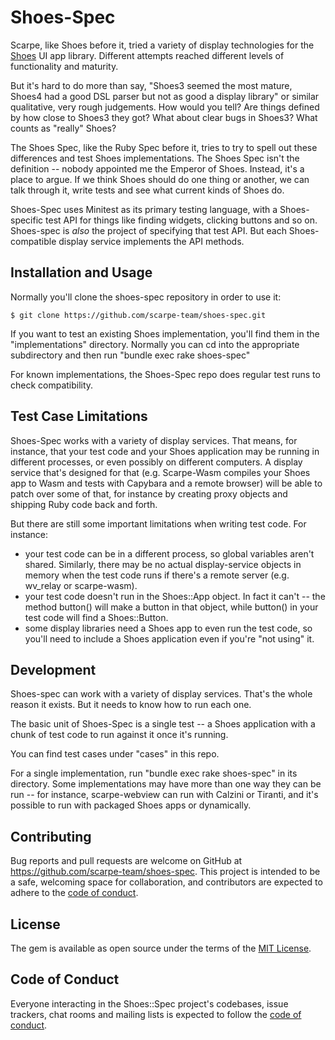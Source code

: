 # Shoes-Spec

Scarpe, like Shoes before it, tried a variety of display technologies for the [Shoes](https://shoesrb.com) UI app library. Different attempts reached different levels of functionality and maturity.

But it's hard to do more than say, "Shoes3 seemed the most mature, Shoes4 had a good DSL parser but not as good a display library" or similar qualitative, very rough judgements. How would you tell? Are things defined by how close to Shoes3 they got? What about clear bugs in Shoes3? What counts as "really" Shoes?

The Shoes Spec, like the Ruby Spec before it, tries to try to spell out these differences and test Shoes implementations. The Shoes Spec isn't the definition -- nobody appointed me the Emperor of Shoes. Instead, it's a place to argue. If we think Shoes should do one thing or another, we can talk through it, write tests and see what current kinds of Shoes do.

Shoes-Spec uses Minitest as its primary testing language, with a Shoes-specific test API for things like finding widgets, clicking buttons and so on. Shoes-spec is *also* the project of specifying that test API. But each Shoes-compatible display service implements the API methods.

## Installation and Usage

Normally you'll clone the shoes-spec repository in order to use it:

    $ git clone https://github.com/scarpe-team/shoes-spec.git

If you want to test an existing Shoes implementation, you'll find them in the "implementations" directory. Normally you can cd into the appropriate subdirectory and then run "bundle exec rake shoes-spec"

For known implementations, the Shoes-Spec repo does regular test runs to check compatibility.

## Test Case Limitations

Shoes-Spec works with a variety of display services. That means, for instance, that your test code and your Shoes application may be running in different processes, or even possibly on different computers. A display service that's designed for that (e.g. Scarpe-Wasm compiles your Shoes app to Wasm and tests with Capybara and a remote browser) will be able to patch over some of that, for instance by creating proxy objects and shipping Ruby code back and forth.

But there are still some important limitations when writing test code. For instance:

* your test code can be in a different process, so global variables aren't shared. Similarly, there may be no actual display-service objects in memory when the test code runs if there's a remote server (e.g. wv_relay or scarpe-wasm).
* your test code doesn't run in the Shoes::App object. In fact it can't -- the method button() will make a button in that object, while button() in your test code will find a Shoes::Button.
* some display libraries need a Shoes app to even run the test code, so you'll need to include a Shoes application even if you're "not using" it.

## Development

Shoes-spec can work with a variety of display services. That's the whole reason it exists. But it needs to know how to run each one.

The basic unit of Shoes-Spec is a single test -- a Shoes application with a chunk of test code to run against it once it's running.

You can find test cases under "cases" in this repo.

For a single implementation, run "bundle exec rake shoes-spec" in its directory. Some implementations may have more than one way they can be run -- for instance, scarpe-webview can run with Calzini or Tiranti, and it's possible to run with packaged Shoes apps or dynamically.

## Contributing

Bug reports and pull requests are welcome on GitHub at https://github.com/scarpe-team/shoes-spec. This project is intended to be a safe, welcoming space for collaboration, and contributors are expected to adhere to the [code of conduct](https://github.com/scarpe-team/shoes-spec/blob/main/CODE_OF_CONDUCT.md).

## License

The gem is available as open source under the terms of the [MIT License](https://opensource.org/licenses/MIT).

## Code of Conduct

Everyone interacting in the Shoes::Spec project's codebases, issue trackers, chat rooms and mailing lists is expected to follow the [code of conduct](https://github.com/scarpe-team/shoes-spec/blob/main/CODE_OF_CONDUCT.md).
